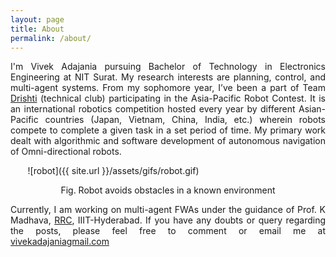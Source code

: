 ```yaml
---
layout: page
title: About
permalink: /about/
---
```

<p align="justify">
I'm Vivek Adajania pursuing Bachelor of Technology in Electronics Engineering at NIT Surat. My research interests are planning, control, and multi-agent systems. From my sophomore year, I’ve been a part of Team <a href="https://www.facebook.com/drishti.nitsurat">Drishti</a> (technical club) participating in the Asia-Pacific Robot Contest. It is an international robotics competition hosted every year by different Asian-Pacific countries (Japan, Vietnam, China, India, etc.) wherein robots compete to complete a given task in a set period of time. My primary work dealt with algorithmic and software development of autonomous navigation of Omni-directional robots.  
</p>

&nbsp;&nbsp;&nbsp;&nbsp;&nbsp;&nbsp; ![robot]({{ site.url }}/assets/gifs/robot.gif)
<p align="center">
  Fig. Robot avoids obstacles in a known environment
 </p>

<p align="justify">
Currently, I am working on multi-agent FWAs under the guidance of Prof. K Madhava, <a href="https://robotics.iiit.ac.in/">RRC</a>, IIIT-Hyderabad. If you have any doubts or query regarding the posts, please feel free to comment or email me at <a href="mailto:vivekadajania@gmail.com">vivekadajaniagmail.com</a> 
</p>
